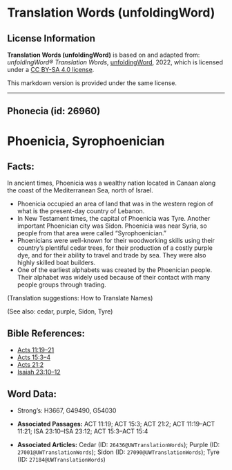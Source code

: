 # Translation Words (unfoldingWord)

## License Information

**Translation Words (unfoldingWord)** is based on and adapted from: _unfoldingWord® Translation Words_, [unfoldingWord](https://unfoldingword.org/utw), 2022, which is licensed under a [CC BY-SA 4.0 license](https://creativecommons.org/licenses/by-sa/4.0/legalcode.en).

This markdown version is provided under the same license.



--------------------------------

## Phonecia (id: 26960)

Phoenicia, Syrophoenician
=========================

Facts:
------

In ancient times, Phoenicia was a wealthy nation located in Canaan along the coast of the Mediterranean Sea, north of Israel.

* Phoenicia occupied an area of land that was in the western region of what is the present\-day country of Lebanon.
* In New Testament times, the capital of Phoenicia was Tyre. Another important Phoenician city was Sidon. Phoenicia was near Syria, so people from that area were called “Syrophoenician.”
* Phoenicians were well\-known for their woodworking skills using their country’s plentiful cedar trees, for their production of a costly purple dye, and for their ability to travel and trade by sea. They were also highly skilled boat builders.
* One of the earliest alphabets was created by the Phoenician people. Their alphabet was widely used because of their contact with many people groups through trading.

(Translation suggestions: How to Translate Names)

(See also: cedar, purple, Sidon, Tyre)

Bible References:
-----------------

* [Acts 11:19–21](https://ref.ly/Acts11:19-Acts11:21)
* [Acts 15:3–4](https://ref.ly/Acts15:3-Acts15:4)
* [Acts 21:2](https://ref.ly/Acts21:2)
* [Isaiah 23:10–12](https://ref.ly/Isa23:10-Isa23:12)

Word Data:
----------

* Strong’s: H3667, G49490, G54030

* **Associated Passages:** ACT 11:19; ACT 15:3; ACT 21:2; ACT 11:19–ACT 11:21; ISA 23:10–ISA 23:12; ACT 15:3–ACT 15:4
* **Associated Articles:** Cedar (ID: `26436@UWTranslationWords`); Purple (ID: `27001@UWTranslationWords`); Sidon (ID: `27090@UWTranslationWords`); Tyre (ID: `27184@UWTranslationWords`)

